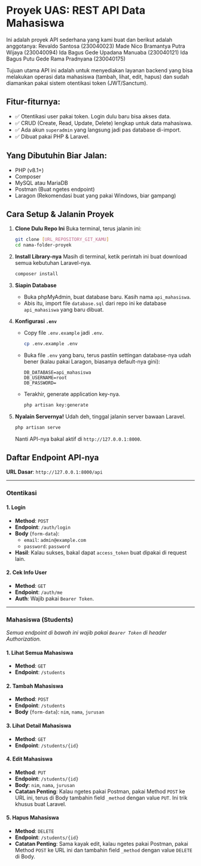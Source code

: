 # Proyek UAS: REST API Data Mahasiswa

Ini adalah proyek API sederhana yang kami buat dan berikut adalah anggotanya:
Revaldo Santosa (230040023)
Made Nico Bramantya Putra Wijaya (230040094)
Ida Bagus Gede Upadana Manuaba (230040121)
Ida Bagus Putu Gede Rama Pradnyana (230040175)

Tujuan utama API ini adalah untuk menyediakan layanan backend yang bisa melakukan operasi data mahasiswa (tambah, lihat, edit, hapus) dan sudah diamankan pakai sistem otentikasi token (JWT/Sanctum).

## Fitur-fiturnya:

-   ✅ Otentikasi user pakai token. Login dulu baru bisa akses data.
-   ✅ CRUD (Create, Read, Update, Delete) lengkap untuk data mahasiswa.
-   ✅ Ada akun `superadmin` yang langsung jadi pas database di-import.
-   ✅ Dibuat pakai PHP & Laravel.

## Yang Dibutuhin Biar Jalan:

-   PHP (v8.1+)
-   Composer
-   MySQL atau MariaDB
-   Postman (Buat ngetes endpoint)
-   Laragon (Rekomendasi buat yang pakai Windows, biar gampang)

## Cara Setup & Jalanin Proyek

1.  **Clone Dulu Repo Ini**
    Buka terminal, terus jalanin ini:

    ```bash
    git clone [URL_REPOSITORY_GIT_KAMU]
    cd nama-folder-proyek
    ```

2.  **Install Library-nya**
    Masih di terminal, ketik perintah ini buat download semua kebutuhan Laravel-nya.

    ```bash
    composer install
    ```

3.  **Siapin Database**

    -   Buka phpMyAdmin, buat database baru. Kasih nama `api_mahasiswa`.
    -   Abis itu, import file `database.sql` dari repo ini ke database `api_mahasiswa` yang baru dibuat.

4.  **Konfigurasi `.env`**

    -   Copy file `.env.example` jadi `.env`.
        ```bash
        cp .env.example .env
        ```
    -   Buka file `.env` yang baru, terus pastiin settingan database-nya udah bener (kalau pakai Laragon, biasanya default-nya gini):
        ```
        DB_DATABASE=api_mahasiswa
        DB_USERNAME=root
        DB_PASSWORD=
        ```
    -   Terakhir, generate application key-nya.
        ```bash
        php artisan key:generate
        ```

5.  **Nyalain Servernya!**
    Udah deh, tinggal jalanin server bawaan Laravel.
    ```bash
    php artisan serve
    ```
    Nanti API-nya bakal aktif di `http://127.0.0.1:8000`.

## Daftar Endpoint API-nya

**URL Dasar**: `http://127.0.0.1:8000/api`

---

### Otentikasi

#### 1. Login

-   **Method**: `POST`
-   **Endpoint**: `/auth/login`
-   **Body** (`form-data`):
    -   `email`: `admin@example.com`
    -   `password`: `password`
-   **Hasil**: Kalau sukses, bakal dapat `access_token` buat dipakai di request lain.

#### 2. Cek Info User

-   **Method**: `GET`
-   **Endpoint**: `/auth/me`
-   **Auth**: Wajib pakai `Bearer Token`.

---

### Mahasiswa (Students)

_Semua endpoint di bawah ini wajib pakai `Bearer Token` di header Authorization._

#### 1. Lihat Semua Mahasiswa

-   **Method**: `GET`
-   **Endpoint**: `/students`

#### 2. Tambah Mahasiswa

-   **Method**: `POST`
-   **Endpoint**: `/students`
-   **Body** (`form-data`): `nim`, `nama`, `jurusan`

#### 3. Lihat Detail Mahasiswa

-   **Method**: `GET`
-   **Endpoint**: `/students/{id}`

#### 4. Edit Mahasiswa

-   **Method**: `PUT`
-   **Endpoint**: `/students/{id}`
-   **Body**: `nim`, `nama`, `jurusan`
-   **Catatan Penting**: Kalau ngetes pakai Postman, pakai Method `POST` ke URL ini, terus di Body tambahin field `_method` dengan value `PUT`. Ini trik khusus buat Laravel.

#### 5. Hapus Mahasiswa

-   **Method**: `DELETE`
-   **Endpoint**: `/students/{id}`
-   **Catatan Penting**: Sama kayak edit, kalau ngetes pakai Postman, pakai Method `POST` ke URL ini dan tambahin field `_method` dengan value `DELETE` di Body.
